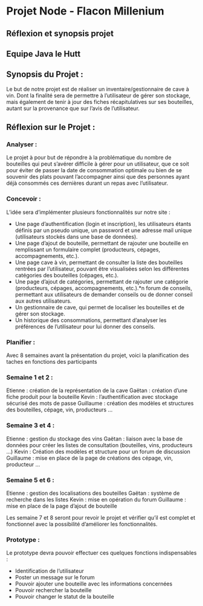 # Projet Node - Flacon Millenium 
## Réflexion et synopsis projet 
## Equipe Java le Hutt

## Synopsis du Projet :

Le but de notre projet est de réaliser un inventaire/gestionnaire de cave à vin. Dont la finalité sera de permettre à l’utilisateur de gérer son stockage, mais également de tenir à jour des fiches récapitulatives sur ses bouteilles, autant sur la provenance que sur l’avis de l’utilisateur.

## Réflexion sur le Projet :

### Analyser :
Le projet à pour but de répondre à la problématique du nombre de bouteilles qui peut s’avérer difficile à gérer pour un utilisateur, que ce soit pour éviter de passer la date de consommation optimale ou bien de se souvenir des plats pouvant l’accompagner ainsi que des personnes ayant déjà consommés ces dernières durant un repas avec l’utilisateur. 

### Concevoir :
L’idée sera d’implémenter plusieurs fonctionnalités sur notre site : 
- Une page d’authentification (login et inscription), les utilisateurs étants définis par un pseudo unique, un password et une adresse mail unique (utilisateurs stockés dans une base de données).
- Une page d’ajout de bouteille, permettant de rajouter une bouteille en remplissant un formulaire complet (producteurs, cépages, accompagnements, etc.).
- Une page cave à vin, permettant de consulter la liste des bouteilles rentrées par l’utilisateur, pouvant être visualisées selon les différentes catégories des bouteilles (cépages, etc.).
- Une page d’ajout de catégories, permettant de rajouter une catégorie (producteurs, cépages, accompagnements, etc.).*n forum de conseils, permettant aux utilisateurs de demander conseils ou de donner conseil aux autres utilisateurs.
- Un gestionnaire de cave, qui permet de localiser les bouteilles et de gérer son stockage.
- Un historique des consommations, permettant d’analyser les préférences de l’utilisateur pour lui donner des conseils. 



### Planifier : 

Avec 8 semaines avant la présentation du projet, voici la planification des taches en fonctions des participants

### Semaine 1 et 2 :

Etienne : création de la représentation de la cave
Gaëtan : création d’une fiche produit pour la bouteille
Kevin : l’authentification avec stockage sécurisé des mots de passe
Guillaume : création des modèles et structures des bouteilles, cépage, vin, producteurs …

### Semaine 3 et 4 :

Etienne : gestion du stockage des vins
Gaëtan :  liaison avec la base de données pour créer les listes de consultation (bouteilles, vins, producteurs …)
Kevin : Création des modèles et structure pour un forum de discussion
Guillaume : mise en place de la page de créations des cépage, vin, producteur …

### Semaine 5 et 6 :

Etienne : gestion des localisations des bouteilles
Gaëtan : système de recherche dans les listes
Kevin : mise en opération du forum
Guillaume : mise en place de la page d’ajout de bouteille

Les semaine 7 et 8 seront pour revoir le projet et vérifier qu’il est complet et fonctionnel avec la possibilité d’améliorer les fonctionnalités.

### Prototype :

Le prototype devra pouvoir effectuer ces quelques fonctions indispensables :
-	Identification de l’utilisateur
-	Poster un message sur le forum
-	Pouvoir ajouter une bouteille avec les informations concernées
-	Pouvoir rechercher la bouteille
-	Pouvoir changer le statut de la bouteille
